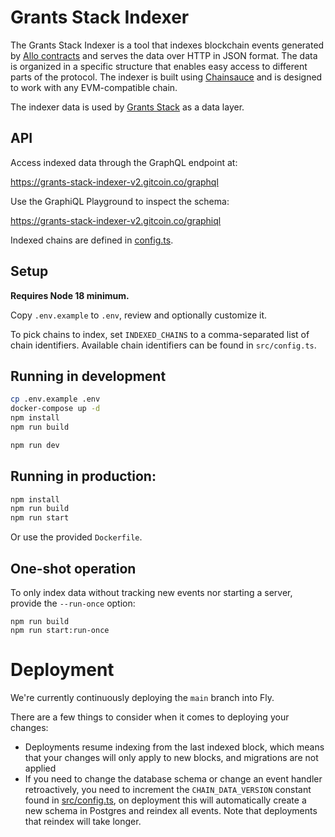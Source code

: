 # Grants Stack Indexer

The Grants Stack Indexer is a tool that indexes blockchain events generated by [Allo contracts](https://github.com/Allo-Protocol/contracts) and serves the data over HTTP in JSON format. The data is organized in a specific structure that enables easy access to different parts of the protocol. The indexer is built using [Chainsauce](https://github.com/boudra/chainsauce) and is designed to work with any EVM-compatible chain.

The indexer data is used by [Grants Stack](https://github.com/gitcoinco/grants-stack) as a data layer.

## API

Access indexed data through the GraphQL endpoint at:

https://grants-stack-indexer-v2.gitcoin.co/graphql

Use the GraphiQL Playground to inspect the schema:

https://grants-stack-indexer-v2.gitcoin.co/graphiql

Indexed chains are defined in [config.ts](src/config.ts).

## Setup

**Requires Node 18 minimum.**

Copy `.env.example` to `.env`, review and optionally customize it.

To pick chains to index, set `INDEXED_CHAINS` to a comma-separated list of chain identifiers. Available chain identifiers can be found in `src/config.ts`.

## Running in development

```bash
cp .env.example .env
docker-compose up -d
npm install
npm run build

npm run dev
```

## Running in production:

```bash
npm install
npm run build
npm run start
```

Or use the provided `Dockerfile`.

## One-shot operation

To only index data without tracking new events nor starting a server, provide the `--run-once` option:

```
npm run build
npm run start:run-once
```

# Deployment

We're currently continuously deploying the `main` branch into Fly.

There are a few things to consider when it comes to deploying your changes:

- Deployments resume indexing from the last indexed block, which means that your changes will only apply to new blocks, and migrations are not applied
- If you need to change the database schema or change an event handler retroactively, you need to increment the `CHAIN_DATA_VERSION` constant found in [src/config.ts](https://github.com/gitcoinco/grants-stack-indexer/blob/main/src/config.ts#L1286C7-L1286C25), on deployment this will automatically create a new schema in Postgres and reindex all events. Note that deployments that reindex will take longer.
